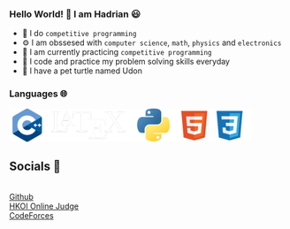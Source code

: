 ### Hello World! 👋 I am Hadrian 😃
- 🧠 I do ```competitive programming```
- ⚙️ I am obssesed with ```computer science```, ```math```, ```physics``` and ```electronics```
- 🌱 I am currently practicing ```competitive programming```
- 🔨 I code and practice my problem solving skills everyday
- 🐢 I have a pet turtle named Udon
### Languages 🌐
<img src="https://github.com/LauNeedsA/LauNeedsA/blob/782fade476ae641e854812e624176f013b5ba697/github_language_1.png" width="440" height="60">
<h2>Socials 🤝</h2>
<br>
<a href="https://github.com/LauNeedsA">Github</a><br>
<a href="https://judge.hkoi.org/user/wy_hadrianlau">HKOI Online Judge</a><br>
<a href="https://codeforces.com/profile/Lau_Needs_A">CodeForces</a><br>
